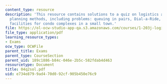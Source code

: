 ```yaml
---
content_type: resource
description: 'This resource contains solutions to a quiz on logistics and transportation
  planning methods, including problems: queuing in pairs, Dial-a-Ride, and locating
  facilities for condo complexes in a small town.'
file: https://ol-ocw-studio-app-qa.s3.amazonaws.com/courses/1-203j-logistical-and-transportation-planning-methods-fall-2006/e734e8799ad470d092cf905b450e76c9_04q2sol.pdf
file_type: application/pdf
learning_resource_types:
- Exams
ocw_type: OCWFile
parent_title: Exams
parent_type: CourseSection
parent_uid: 189c1886-b84c-046e-2b5c-582fdab4d463
resourcetype: Document
title: 04q2sol.pdf
uid: e734e879-9ad4-70d0-92cf-905b450e76c9
---
```

